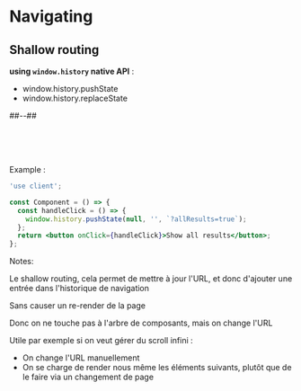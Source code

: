 <!-- .slide: class="two-column with-code " -->

# Navigating

## Shallow routing

**using `window.history` native API** :

- window.history.pushState
- window.history.replaceState

##--##

<br/>
<br/>
<br/>

Example :

```jsx
'use client';

const Component = () => {
  const handleClick = () => {
    window.history.pushState(null, '', `?allResults=true`);
  };
  return <button onClick={handleClick}>Show all results</button>;
};
```

Notes:

Le shallow routing, cela permet de mettre à jour l'URL, et donc d'ajouter une entrée dans l'historique de navigation

Sans causer un re-render de la page

Donc on ne touche pas à l'arbre de composants, mais on change l'URL

Utile par exemple si on veut gérer du scroll infini :

- On change l'URL manuellement
- On se charge de render nous même les éléments suivants, plutôt que de le faire via un changement de page
